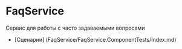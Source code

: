 # FaqService

Сервис для работы с часто задаваемыми вопросами

- [Сценарии] (FaqService/FaqService.ComponentTests/Index.md)
